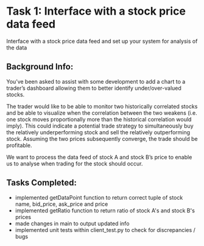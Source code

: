 # Task 1: Interface with a stock price data feed
Interface with a stock price data feed and set up your system for analysis of the data

## Background Info:
You’ve been asked to assist with some development to add a chart to a trader’s dashboard allowing them to better identify under/over-valued stocks.

The trader would like to be able to monitor two historically correlated stocks and be able to visualize when the correlation between the two weakens (i.e. one stock moves proportionally more than the historical correlation would imply). This could indicate a potential trade strategy to simultaneously buy the relatively underperforming stock and sell the relatively outperforming stock. Assuming the two prices subsequently converge, the trade should be profitable.

We want to process the data feed of stock A and stock B’s price to enable us to analyse when trading for the stock should occur.

## Tasks Completed:
* implemented getDataPoint function to return correct tuple of stock name, bid_price, ask_price and price
* implemented getRatio function to return ratio of stock A's and stock B's prices
* made changes in main to output updated info
* implemented unit tests within client_test.py to check for discrepancies / bugs
